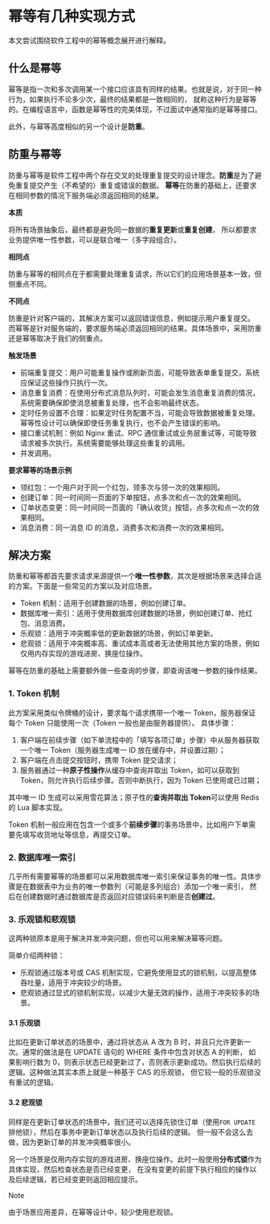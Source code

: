 # 幂等有几种实现方式

本文尝试围绕软件工程中的幂等概念展开进行解释。

## 什么是幂等

幂等是指一次和多次调用某一个接口应该具有同样的结果。也就是说，对于同一种行为，如果执行不论多少次，最终的结果都是一致相同的，
就称这种行为是幂等的。在编程语言中，函数是幂等性的完美体现，不过面试中通常指的是幂等接口。

此外，与幂等高度相似的另一个设计是**防重**。

## 防重与幂等

防重与幂等是软件工程中两个存在交叉的处理重复提交的设计理念。**防重**是为了避免重复提交产生（不希望的）重复或错误的数据。
**幂等**在防重的基础上，还要求在相同参数的情况下服务端必须返回相同的结果。

**本质**

将所有场景抽象后，最终都是避免同一数据的**重复更新**或**重复创建**，
所以都要求业务提供唯一性参数，可以是联合唯一（多字段组合）。

**相同点**

防重与幂等的相同点在于都需要处理重复请求，所以它们的应用场景基本一致，但侧重点不同。

**不同点**

防重是针对客户端的，其解决方案可以返回错误信息，例如提示用户重复提交。
而幂等是针对服务端的，要求服务端必须返回相同的结果。具体场景中，采用防重还是幂等取决于我们的侧重点。

**触发场景**

- 前端重复提交：用户可能重复操作或刷新页面，可能导致表单重复提交，系统应保证这些操作只执行一次。
- 消息重复消费：在使用分布式消息队列时，可能会发生消息重复消费的情况，系统需要确保即使消息被重复处理，也不会影响最终状态。
- 定时任务设置不合理：如果定时任务配置不当，可能会导致数据被重复处理。幂等性设计可以确保即使任务重复执行，也不会产生错误的影响。
- 接口重试机制：例如 Nginx 重试、RPC 通信重试或业务层重试等，可能导致请求被多次执行。系统需要能够处理这些重复的调用。
- 并发调用。

**要求幂等的场景示例**

- 领红包：一个用户对于同一个红包，领多次与领一次的效果相同。
- 创建订单：同一时间同一页面的下单按钮，点多次和点一次的效果相同。
- 订单状态变更：同一时间同一页面的「确认收货」按钮，点多次和点一次的效果相同。
- 消息消费：同一消息 ID 的消息，消费多次和消费一次的效果相同。

## 解决方案

防重和幂等都首先要求请求来源提供一个**唯一性参数**，其次是根据场景来选择合适的方案。下面是一些常见的方案以及对应场景。

- Token 机制：适用于创建数据的场景，例如创建订单。
- 数据库唯一索引：适用于使用数据库创建数据的场景，例如创建订单、抢红包、消息消费。
- 乐观锁：适用于冲突概率低的更新数据的场景，例如订单更新。
- 悲观锁：适用于冲突概率高、重试成本高或者无法使用其他方案的场景，例如仅用内存实现的游戏进房、换座位操作。

幂等在防重的基础上需要额外做一些查询的步骤，即查询该唯一参数的操作结果。

### 1. Token 机制

此方案采用类似令牌桶的设计，要求每个请求携带一个唯一 Token，服务器保证每个 Token 只能使用一次（Token 一般也是由服务器提供）。
具体步骤：

1. 客户端在前续步骤（如下单流程中的「填写各项订单」步骤）中从服务器获取一个唯一 Token（服务器生成唯一 ID 放在缓存中，并设置过期）；
2. 客户端在点击提交按钮时，携带 Token 提交请求；
3. 服务器通过一种**原子性操作**从缓存中查询并取出 Token，如可以获取到 Token，则允许执行后续步骤。否则中断执行，因为 Token
   已使用或已过期；

其中唯一 ID 生成可以采用雪花算法；原子性的**查询并取出 Token**可以使用 Redis 的 Lua 脚本实现。

Token 机制一般应用在包含一个或多个**前续步骤**的事务场景中，比如用户下单需要先填写收货地址等信息，再提交订单。

### 2. 数据库唯一索引

几乎所有需要幂等的场景都可以采用数据库唯一索引来保证事务的唯一性。具体步骤是在数据表中为业务的唯一参数列（可能是多列组合）添加一个唯一索引，
然后在创建数据时通过数据库是否返回对应错误码来判断是否**创建过**。

### 3. 乐观锁和悲观锁

这两种锁原本是用于解决并发冲突问题，但也可以用来解决幂等问题。

简单介绍两种锁：

- 乐观锁通过版本号或 CAS 机制实现，它避免使用显式的锁机制，以提高整体吞吐量，适用于冲突较少的场景。
- 悲观锁通过显式的锁机制实现，以减少大量无效的操作，适用于冲突较多的场景。

#### 3.1 乐观锁

比如在更新订单状态的场景中，通过将状态从 A 改为 B 时，并且只允许更新一次。通常的做法是在 UPDATE 语句的 WHERE 条件中包含对状态
A 的判断，
如果影响行数为 0，则表示状态已经更新过了，否则表示更新成功。然后执行后续的逻辑。这种做法其实本质上就是一种基于 CAS 的乐观锁，
但它较一般的乐观锁没有重试的逻辑。

#### 3.2 悲观锁

同样是在更新订单状态的场景中，我们还可以选择先锁住订单（使用`FOR UPDATE`排他锁），然后在事务中更新订单状态以及执行后续的逻辑。
但一般不会这么去做，因为更新订单的并发冲突概率很小。

另一个场景是仅用内存实现的游戏进房、换座位操作。此时一般使用**分布式锁**作为具体实现，然后检查状态是否已经变更，
在没有变更的前提下执行相应的操作以及后续逻辑，若已经变更则返回相应提示。

> [!NOTE]
> 由于场景应用差异，在幂等设计中，较少使用悲观锁。